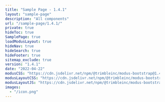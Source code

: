 ```yaml
---
title: "Sample Page - 1.4.1"
layout: "sample-page"
description: "All components"
url: "/sample-page/1.4.1/"
private: true
hideToc: true
SamplePage: true
loadModusLayout: true
hideNav: true
hideSearch: true
hideFooter: true
sitemap_exclude: true
version: "1.4.1"
date: "2022-04-22"
modusCSS: "https://cdn.jsdelivr.net/npm/@trimbleinc/modus-bootstrap@1.4.1/dist/modus.min.css"
modusLayoutCSS: "https://cdn.jsdelivr.net/npm/@trimbleinc/modus-bootstrap@1.4.1/dist/modus-layout.min.css"
modusLayoutJS: "https://cdn.jsdelivr.net/npm/@trimbleinc/modus-bootstrap@1.4.1/dist/modus-layout.min.js"
images:
  - "/icon.png"
---
```

